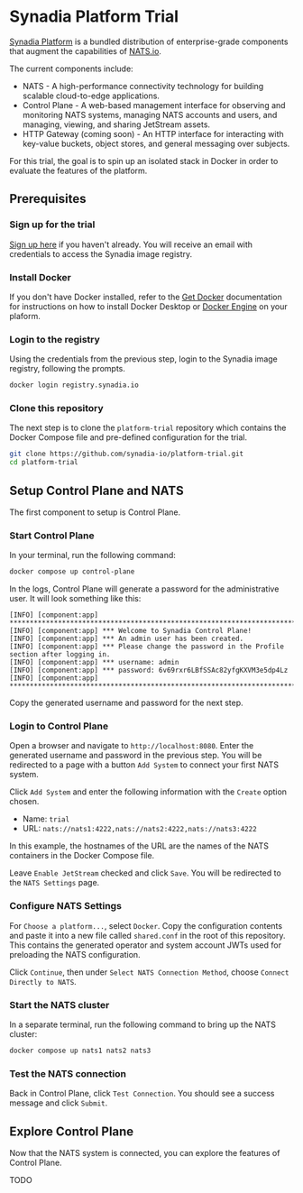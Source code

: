 # Synadia Platform Trial

[Synadia Platform](https://synadia.com/platform) is a bundled distribution of enterprise-grade components that augment the capabilities of [NATS.io](https://nats.io).

The current components include:

- NATS - A high-performance connectivity technology for building scalable cloud-to-edge applications.
- Control Plane - A web-based management interface for observing and monitoring NATS systems, managing NATS accounts and users, and managing, viewing, and sharing JetStream assets.
- HTTP Gateway (coming soon) - An HTTP interface for interacting with key-value buckets, object stores, and general messaging over subjects.

For this trial, the goal is to spin up an isolated stack in Docker in order to evaluate the features of the platform.

## Prerequisites

### Sign up for the trial

[Sign up here](https://synadia.com/platform/trial) if you haven't already. You will receive an email with credentials to access the Synadia image registry.

### Install Docker

If you don't have Docker installed, refer to the [Get Docker](https://docs.docker.com/get-docker/) documentation for instructions on how to install Docker Desktop or [Docker Engine](https://docs.docker.com/engine/install/) on your plaform.

### Login to the registry

Using the credentials from the previous step, login to the Synadia image registry, following the prompts.

```bash
docker login registry.synadia.io
```

### Clone this repository

The next step is to clone the `platform-trial` repository which contains the Docker Compose file and pre-defined configuration for the trial.

```bash
git clone https://github.com/synadia-io/platform-trial.git
cd platform-trial
```

## Setup Control Plane and NATS

The first component to setup is Control Plane.

### Start Control Plane

In your terminal, run the following command:

```bash
docker compose up control-plane
```

In the logs, Control Plane will generate a password for the administrative user. It will look something like this:

```
[INFO] [component:app] *****************************************************************************
[INFO] [component:app] *** Welcome to Synadia Control Plane!
[INFO] [component:app] *** An admin user has been created.
[INFO] [component:app] *** Please change the password in the Profile section after logging in.
[INFO] [component:app] *** username: admin
[INFO] [component:app] *** password: 6v69rxr6LBfSSAc82yfgKXVM3e5dp4Lz
[INFO] [component:app] *****************************************************************************
```

Copy the generated username and password for the next step.

### Login to Control Plane

Open a browser and navigate to `http://localhost:8080`. Enter the generated username and password in the previous step. You will be redirected to a page with a button `Add System` to connect your first NATS system.

Click `Add System` and enter the following information with the `Create` option chosen.

- Name: `trial`
- URL: `nats://nats1:4222,nats://nats2:4222,nats://nats3:4222`

In this example, the hostnames of the URL are the names of the NATS containers in the Docker Compose file.

Leave `Enable JetStream` checked and click `Save`. You will be redirected to the `NATS Settings` page.

### Configure NATS Settings

For `Choose a platform...`, select `Docker`. Copy the configuration contents and paste it into a new file called `shared.conf` in the root of this repository. This contains the generated operator and system account JWTs used for preloading the NATS configuration.

Click `Continue`, then under `Select NATS Connection Method`, choose `Connect Directly to NATS`.

### Start the NATS cluster

In a separate terminal, run the following command to bring up the NATS cluster:

```bash
docker compose up nats1 nats2 nats3
```

### Test the NATS connection

Back in Control Plane, click `Test Connection`. You should see a success message and click `Submit`.

## Explore Control Plane

Now that the NATS system is connected, you can explore the features of Control Plane.

TODO
